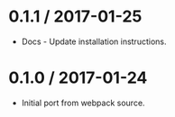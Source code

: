 0.1.1 / 2017-01-25
==================

  * Docs - Update installation instructions.

0.1.0 / 2017-01-24
==================

  * Initial port from webpack source.
